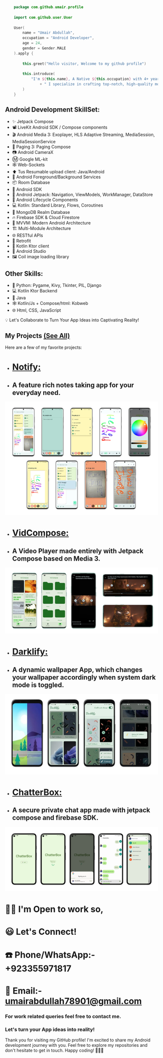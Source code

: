 ```kotlin
    package com.github.umair.profile

    import com.github.user.User
 
    User(
        name = "Umair Abdullah",
        occupation = "Android Developer",
        age = 24,
        gender = Gender.MALE
    ).apply {

        this.greet("Hello visitor, Welcome to my github profile")

        this.introduce(
            "I'm ${this.name}, A Native ${this.occupation} with 4+ years of coding expertise," 
                + " I specialize in crafting top-notch, high-quality mobile applications."
        )
    }
```
<!--A Native Android developer with 4+ years of coding expertise, I specialize in crafting top-notch, high-quality mobile applications.-->

## Android Development SkillSet:
- ✨ Jetpack Compose
- 📽️ LiveKit Android SDK / Compose components
- 🎬 Android Media 3: Exoplayer, HLS Adaptive Streaming, MediaSession, MediaSessionService
- 📃 Paging 3: Paging Compose
- 📷 Android CameraX
- Ⓜ️ Google ML-kit
- 🕸️ Web-Sockets
- ⬆️ Tus Resumable upload client: Java/Android
- 🎈 Android Foreground/Background Services
- 📦 Room Database
- 🤖 Android SDK
- 🚀 Android Jetpack: Navigation, ViewModels, WorkManager, DataStore
- 🏡 Android Lifecycle Components
- 💻 Kotlin: Standard Library, Flows, Coroutines
- 📡 MongoDB Realm Database
- 🔥 Firebase SDK & Cloud Firestore
- 🧬 MVVM: Modern Android Architecture
- 🏗 Multi-Module Architecture
- 🌐 RESTful APIs
- 🔄 Retrofit
- 🔦 Kotlin Ktor client
- 🧰 Android Studio
- 🖼️ Coil image loading library

## Other Skills:
- 🐍 Python: Pygame, Kivy, Tkinter, PIL, Django
- 💻 Kotlin Ktor Backend
- 🍵 Java
- 🕸️ Kotlin/Js + Compose/html: Kobweb
- 🌐 Html, CSS, JavaScript

💡 Let's Collaborate to Turn Your App Ideas into Captivating Reality!

## My Projects [(See All)](https://github.com/rajaumair7890?tab=repositories)

Here are a few of my favorite projects:

- # [Notify:](https://github.com/rajaumair7890/Notify/)
- ## A feature rich notes taking app for your everyday need.

![ScreenShot](/NotifyCover.webp)

- # [VidCompose:](https://github.com/rajaumair7890/VidCompose/)
- ## A Video Player made entirely with Jetpack Compose based on Media 3.

![ScreenShot](/VidComposeCover.webp)

- # [Darklify:](https://github.com/rajaumair7890/Darklify/)
- ## A dynamic wallpaper App, which changes your wallpaper accordingly when system dark mode is toggled.

![ScreenShot](/DarklifyCover.webp)

- # [ChatterBox:](https://github.com/rajaumair7890/ChatterBox/)
- ## A secure private chat app made with jetpack compose and firebase SDK.

![ScreenShot](/ChatterBoxCover.webp)

# 🏋️‍♂️ I'm Open to work so,
# 😃 Let's Connect!
# ☎️ Phone/WhatsApp:- +923355971817
# 📨 Email:- umairabdullah78901@gmail.com

### For work related queries feel free to contact me.
### Let's turn your App ideas into reality!

Thank you for visiting my GitHub profile! I'm excited to share my Android development journey with you. Feel free to explore my repositories and don't hesitate to get in touch. Happy coding! 🚀👨‍💻

<!--
**rajaumair7890/rajaumair7890** is a ✨ _special_ ✨ repository because its `README.md` (this file) appears on your GitHub profile.

Here are some ideas to get you started:

- 🔭 I’m currently working on ...
- 🌱 I’m currently learning ...
- 👯 I’m looking to collaborate on ...
- 🤔 I’m looking for help with ...
- 💬 Ask me about ...
- 📫 How to reach me: ...
- 😄 Pronouns: ...
- ⚡ Fun fact: ...
-->
